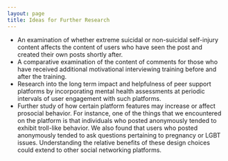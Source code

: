 ```yaml
---
layout: page
title: Ideas for Further Research
---
```

* An examination of whether extreme suicidal or non-suicidal self-injury content affects the content of users who have seen the post and created their own posts shortly after.
* A comparative examination of the content of comments for those who have received additional motivational interviewing training before and after the training.
* Research into the long term impact and helpfulness of peer support platforms by incorporating mental health assessments at periodic intervals of user engagement with such platforms.
* Further study of how certain platform features may increase or affect prosocial behavior. For instance, one of the things that we encountered on the platform is that individuals who posted anonymously tended to exhibit troll-like behavior. We also found that users who posted anonymously tended to ask questions pertaining to pregnancy or LGBT issues. Understanding the relative benefits of these design choices could extend to other social networking platforms.
